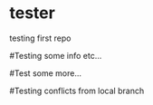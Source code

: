 tester
======

testing first repo

#Testing some info etc...

#Test some more...

#Testing conflicts from local branch

